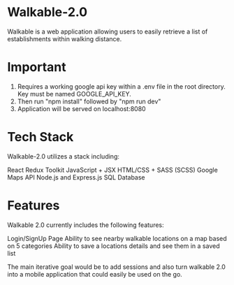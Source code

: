 # Walkable-2.0
Walkable is a web application allowing users to easily retrieve a list of establishments within walking distance.

# Important
1. Requires a working google api key within a .env file in the root directory. Key must be named GOOGLE_API_KEY.
2. Then run "npm install" followed by "npm run dev"
3. Application will be served on localhost:8080


# Tech Stack
Walkable-2.0 utilizes a stack including:

React
Redux Toolkit
JavaScript + JSX
HTML/CSS + SASS (SCSS)
Google Maps API
Node.js and Express.js
SQL Database


# Features
Walkable 2.0 currently includes the following features:

Login/SignUp Page
Ability to see nearby walkable locations on a map based on 5 categories
Ability to save a locations details and see them in a saved list

The main iterative goal would be to add sessions and also turn walkable 2.0 into a mobile application that could easily be used on the go.
